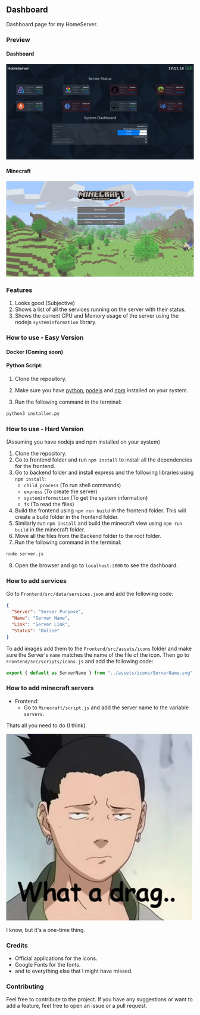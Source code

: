 ## Dashboard

Dashboard page for my HomeServer.

### Preview

#### Dashboard

<img src="preview/preview.png"></img>

#### Minecraft

<img src="preview/minecraft.png"></img>

### Features

1. Looks good (Subjective)
2. Shows a list of all the services running on the server with their status.
3. Shows the current CPU and Memory usage of the server using the nodejs `systeminformation` library.

### How to use - Easy Version

#### Docker (Coming soon)

#### Python Script:

1. Clone the repository.

2. Make sure you have [python](https://www.python.org/downloads/), [nodejs](https://nodejs.org/en/download/) and [npm](https://www.npmjs.com/get-npm) installed on your system.

3. Run the following command in the terminal:

```bash
python3 installer.py
```

### How to use - Hard Version

(Assuming you have nodejs and npm installed on your system)

1. Clone the repository.
2. Go to frontend folder and run `npm install` to install all the dependencies for the frontend.
3. Go to backend folder and install express and the following libraries using `npm install`:
   - `child_process` (To run shell commands)
   - `express` (To create the server)
   - `systeminformation` (To get the system information)
   - `fs` (To read the files)
4. Build the frontend using `npm run build` in the frontend folder. This will create a build folder in the frontend folder.
5. Similarly run `npm install` and build the minecraft view using `npm run build` in the minecraft folder.
6. Move all the files from the Backend folder to the root folder.
7. Run the following command in the terminal:

```bash
node server.js
```

8. Open the browser and go to `localhost:3000` to see the dashboard.

### How to add services

Go to `Frontend/src/data/services.json` and add the following code:

```json
{
  "Server": "Server Purpose",
  "Name": "Server Name",
  "Link": "Server Link",
  "Status": "Online"
}
```

To add images add them to the `Frontend/src/assets/icons` folder and make sure the Server's `name` matches the name of the file of the icon. Then go to `Frontend/src/scripts/icons.js` and add the following code:

```javascript
export { default as ServerName } from "../assets/icons/ServerName.svg";
```

### How to add minecraft servers

- Frontend:
  - Go to `Minecraft/script.js` and add the server name to the variable `servers`.

Thats all you need to do (I think).

![Shikamaru Nara what a drag gif](preview/reaction.jpg)

I know, but it's a one-time thing.

### Credits

- Official applications for the icons.
- Google Fonts for the fonts.
- and to everything else that I might have missed.

### Contributing

Feel free to contribute to the project. If you have any suggestions or want to add a feature, feel free to open an issue or a pull request.
